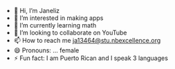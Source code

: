 - 👋 Hi, I’m Janeliz
- 👀 I’m interested in making apps 
- 🌱 I’m currently learning math
- 💞️ I’m looking to collaborate on YouTube 
- 📫 How to reach me ja13464@stu.nbexcellence.org
-  😄 Pronouns: ... female
- ⚡ Fun fact: I am Puerto Rican and I speak 3 languages 

<!---
JA13464/JA13464 is a ✨ special ✨ repository because its `README.md` (this file) appears on your GitHub profile.
You can click the Preview link to take a look at your changes.
--->
